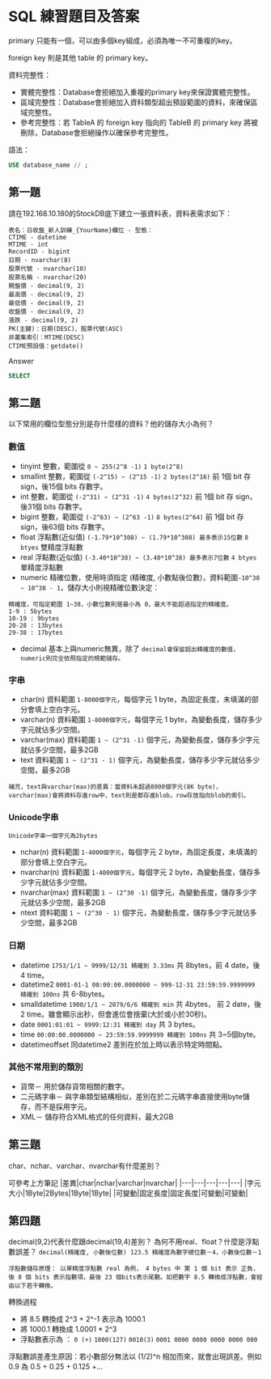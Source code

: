 # SQL 練習題目及答案

primary 只能有一個，可以由多個key組成，必須為唯一不可重複的key。

foreign key 則是其他 table 的 primary key。

資料完整性：
* 實體完整性：Database會拒絕加入重複的primary key來保證實體完整性。
* 區域完整性：Database會拒絕加入資料類型超出預設範圍的資料，來確保區域完整性。
* 參考完整性：若 TableA 的 foreign key 指向的 TableB 的 primary key 將被刪除，Database會拒絕操作以確保參考完整性。

語法：
```SQL
USE database_name // ;
```
## 第一題
請在192.168.10.180的StockDB底下建立一張資料表，資料表需求如下：
```
表名：日收盤_新人訓練_{YourName}欄位 - 型態：
CTIME - datetime
MTIME - int
RecordID - bigint
日期 - nvarchar(8)
股票代號 - nvarchar(10)
股票名稱 - nvarchar(20)
開盤價 - decimal(9, 2)
最高價 - decimal(9, 2)
最低價 - decimal(9, 2)
收盤價 - decimal(9, 2)
漲跌 - decimal(9, 2)
PK(主鍵)：日期(DESC)、股票代號(ASC)
非叢集索引：MTIME(DESC)
CTIME預設值：getdate()
```
Answer
```Sql
SELECT
```
## 第二題
以下常用的欄位型態分別是存什麼樣的資料？他的儲存大小為何？
### 數值
* tinyint  整數，範圍從 `0 ~ 255(2^8 -1)` `1 byte(2^8)`
* smallint 整數，範圍從 `(-2^15) ~ (2^15 -1)` `2 bytes(2^16)` 前 1個 bit 存 sign，後15個 bits 存數字。
* int 整數，範圍從 `(-2^31) ~ (2^31 -1)` `4 bytes(2^32)` 前 1個 bit 存 sign，後31個 bits 存數字。
* bigint 整數，範圍從 `(-2^63) ~ (2^63 -1)` `8 bytes(2^64)` 前 1個 bit 存 sign，後63個 bits 存數字。
* float 浮點數(近似值) `(-1.79*10^308) ~ (1.79*10^308) 最多表示15位數` `8 btyes` 雙精度浮點數
* real 浮點數(近似值) `(-3.40*10^38) ~ (3.40*10^38) 最多表示7位數` `4 btyes` 單精度浮點數
* numeric 精確位數，使用時須指定 (精確度, 小數點後位數)，資料範圍`-10^38 ~ 10^38 - 1`，儲存大小則視精確位數決定：
```
精確度，可指定範圍 1~38，小數位數則是最小為 0，最大不能超過指定的精確度。
1-9 : 5bytes
10-19 : 9bytes
20-28 : 13bytes
29-38 : 17bytes
```
* decimal 基本上與numeric無異，除了 `decimal會保留超出精確度的數值，numeric則完全依照指定的規範儲存。 `
### 字串
* char(n) 資料範圍 `1-8000個字元`，每個字元 1 byte，為固定長度，未填滿的部分會填上空白字元。
* varchar(n) 資料範圍 `1-8000個字元`，每個字元 1 byte，為變動長度，儲存多少字元就佔多少空間。
* varchar(max) 資料範圍 `1 ~ (2^31 -1)` 個字元，為變動長度，儲存多少字元就佔多少空間，最多2GB
* text 資料範圍 `1 ~ (2^31 - 1)` 個字元，為變動長度，儲存多少字元就佔多少空間，最多2GB

`補充，text與varchar(max)的差異：當資料未超過8000個字元(8K byte)，varchar(max)會將資料存進row中，text則是都存進blob，row存放指向blob的索引。`
### Unicode字串
`Unicode字串一個字元為2bytes`
* nchar(n) 資料範圍 `1-4000個字元`，每個字元 2 byte，為固定長度，未填滿的部分會填上空白字元。
* nvarchar(n) 資料範圍 `1-4000個字元`，每個字元 2 byte，為變動長度，儲存多少字元就佔多少空間。
* nvarchar(max) 資料範圍 `1 ~ (2^30 -1)` 個字元，為變動長度，儲存多少字元就佔多少空間，最多2GB
* ntext 資料範圍 `1 ~ (2^30 - 1)` 個字元，為變動長度，儲存多少字元就佔多少空間，最多2GB
### 日期
* datetime `1753/1/1 ~ 9999/12/31 精確到 3.33ms` 共 8bytes，前 4 date，後 4 time。
* datetime2 `0001-01-1 00:00:00.0000000 ~ 999-12-31 23:59:59.9999999 精確到 100ns` 共 6-8bytes。
* smalldatetime `1900/1/1 ~ 2079/6/6 精確到 min` 共 4bytes， 前 2 date，後 2 time。雖會顯示出秒，但會進位會捨棄(大於或小於30秒)。
* date `0001:01:01 ~ 9999:12:31 精確到 day` 共 3 bytes。
* time `00:00:00.0000000 ~ 23:59:59.9999999 精確到 100ns` 共 3~5個byte。
* datetimeoffset 同datetime2 差別在於加上時以表示特定時間點。
### 其他不常用到的類別
* 貨幣－ 用於儲存貨幣相關的數字。
* 二元碼字串－ 與字串類型結構相似，差別在於二元碼字串直接使用byte儲存，而不是採用字元。
* XML－ 儲存符合XML格式的任何資料，最大2GB

## 第三題 
char、nchar、varchar、nvarchar有什麼差別？

可參考上方筆記
|差異|char|nchar|varchar|nvarchar|
|---|---|---|---|---|
|字元大小|1Byte|2Bytes|1Byte|1Byte|
|可變動|固定長度|固定長度|可變動|可變動|

## 第四題
decimal(9,2)代表什麼跟decimal(19,4)差別？
為何不用real、float？什麼是浮點數誤差？
`decimal(精確度, 小數後位數) 123.5 精確度為數字總位數－4，小數後位數－1`

`浮點數儲存原理： 以單精度浮點數 real 為例， 4 bytes 中 第 1 個 bit 表示 正負，後 8 個 bits 表示指數項，最後 23 個bits表示尾數。如把數字 8.5 轉換成浮點數，會經由以下若干轉換。`

轉換過程
* 將 8.5 轉換成 2^3 + 2^-1 表示為 1000.1
* 將 1000.1 轉換成 1.0001 * 2^3
* 浮點數表示為 ： `0 (+)` `1000(127)` `0010(3)` `0001 0000 0000 0000 0000 000`

浮點數誤差產生原因：若小數部分無法以 (1/2)^n 相加而來，就會出現誤差。例如 0.9 為 0.5 + 0.25 + 0.125 +... 














